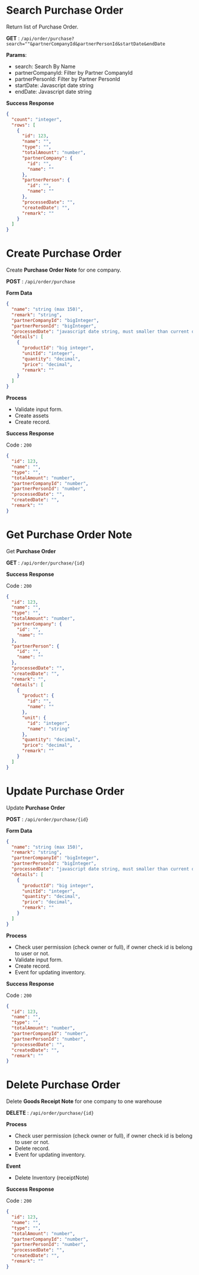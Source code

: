 # Search Purchase Order

Return list of Purchase Order.

**GET** : `/api/order/purchase?search=""&partnerCompanyId&partnerPersonId&startDate&endDate`

**Params**:

 - search: Search By Name
 - partnerCompanyId: Filter by Partner CompanyId
 - partnerPersonId: Filter by Partner PersonId
 - startDate: Javascript date string
 - endDate:  Javascript date string

**Success Response**
```json
{
  "count": "integer",
  "rows": [
    {
      "id": 123,
      "name": "",
      "type": "",
      "totalAmount": "number",
      "partnerCompany": {
        "id": "",
        "name": ""
      },
      "partnerPerson": {
        "id": "",
        "name": ""
      },
      "processedDate": "",
      "createdDate": "",
      "remark": ""
    }
  ]
}
```

# Create Purchase Order

Create **Purchase Order Note** for one company.

**POST** : `/api/order/purchase`

**Form Data**

```json
{
  "name": "string (max 150)",
  "remark": "string",
  "partnerCompanyId": "bigInteger",
  "partnerPersonId": "bigInteger",
  "processedDate": "javascript date string, must smaller than current date time.",
  "details": [
    {
      "productId": "big integer",
      "unitId": "integer",
      "quantity": "decimal",
      "price": "decimal",
      "remark": ""
    }
  ]
}
```


**Process**

 - Validate input form.
 - Create assets
 - Create record.

**Success Response**

Code : `200`

```json
{
  "id": 123,
  "name": "",
  "type": "",
  "totalAmount": "number",
  "partnerCompanyId": "number",
  "partnerPersonId": "number",
  "processedDate": "",
  "createdDate": "",
  "remark": ""
}
```

# Get Purchase Order Note

Get **Purchase Order**

**GET** : `/api/order/purchase/{id}`

**Success Response**

Code : `200`

```json
{
  "id": 123,
  "name": "",
  "type": "",
  "totalAmount": "number",
  "partnerCompany": {
    "id": "",
    "name": ""
  },
  "partnerPerson": {
    "id": "",
    "name": ""
  },
  "processedDate": "",
  "createdDate": "",
  "remark": "",
  "details": [
    {
      "product": {
        "id": "",
        "name": ""
      },
      "unit": {
        "id": "integer",
        "name": "string"
      },
      "quantity": "decimal",
      "price": "decimal",
      "remark": ""
    }
  ]
}
```

# Update Purchase Order

Update **Purchase Order**

**POST** : `/api/order/purchase/{id}`

**Form Data**

```json
{
  "name": "string (max 150)",
  "remark": "string",
  "partnerCompanyId": "bigInteger",
  "partnerPersonId": "bigInteger",
  "processedDate": "javascript date string, must smaller than current date time.",
  "details": [
    {
      "productId": "big integer",
      "unitId": "integer",
      "quantity": "decimal",
      "price": "decimal",
      "remark": ""
    }
  ]
}
```

**Process**
 - Check user permission (check owner or full), if owner check id is belong to user or not.
 - Validate input form.
 - Create record.
 - Event for updating inventory.

**Success Response**

Code : `200`

```json
{
  "id": 123,
  "name": "",
  "type": "",
  "totalAmount": "number",
  "partnerCompanyId": "number",
  "partnerPersonId": "number",
  "processedDate": "",
  "createdDate": "",
  "remark": ""
}
```

# Delete Purchase Order

Delete **Goods Receipt Note** for one company to one warehouse

**DELETE** : `/api/order/purchase/{id}`

**Process**
 - Check user permission (check owner or full), if owner check id is belong to user or not.
 - Delete record.
 - Event for updating inventory.

**Event**
 - Delete Inventory (receiptNote)

**Success Response**

Code : `200`

```json
{
  "id": 123,
  "name": "",
  "type": "",
  "totalAmount": "number",
  "partnerCompanyId": "number",
  "partnerPersonId": "number",
  "processedDate": "",
  "createdDate": "",
  "remark": ""
}
```
